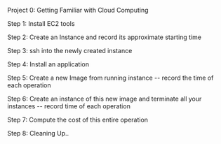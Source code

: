 Project 0: Getting Familiar with Cloud Computing

Step 1: Install EC2 tools

Step 2: Create an Instance and record its approximate starting time

Step 3: ssh into the newly created instance

Step 4: Install an application

Step 5: Create a new Image from running instance -- record the time of each operation

Step 6: Create an instance of this new image and terminate all your instances -- record time of each operation

Step 7: Compute the cost of this entire operation

Step 8: Cleaning Up..
